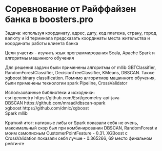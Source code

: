 <h1>Соревнование от Райффайзен банка в boosters.pro</h1>
<p>Задача: используя координату, адрес, дату, код платежа, страну, город, валюту и id терминала 
предсказать координаты места жительства и координаты работы клиента банка</p>
<p>Цели участия - изучить язык программирования Scala, Apache Spark и алгоритмы машинного обучения</p>
<p>Для решения задачи были применены алгоритмы от mllib GBTClassifier, RandomForestClassifier, DecisionTreeClassifier, KMeans, 
DBSCAN. Также xgboost binary classification. Помимо алгоритмов машинного обучения, были применены технологии spark Pipeline, 
CrossValidator</p>

<p>Использованные библиотеки и исходники: <br/>
esri geometry https://github.com/Esri/geometry-api-java <br/>
DBSCAN https://github.com/mraad/dbscan-spark <br/>
xgboost https://github.com/dmlc/xgboost <br/>
Spark mllib 
</p>
<p>Краткий итог: нативные либы от Spark показали себя не очень, максимальный скор был при комбинировании DBSCAN, RandomForest и моим самописным CustomerPointFeature - 0.31. XGBoost с CrossValidation показали себя лучше - 0.365266, 69 место финальном рейтинге</p>
